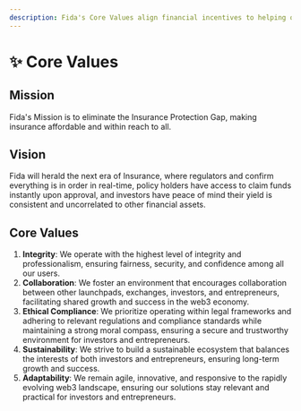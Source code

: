 ```yaml
---
description: Fida's Core Values align financial incentives to helping others.
---
```


# ✨ Core Values

## Mission

Fida's Mission is to eliminate the Insurance Protection Gap, making insurance affordable and within reach to all.

## Vision

Fida will herald the next era of Insurance, where regulators and confirm everything is in order in real-time, policy holders have access to claim funds instantly upon approval, and investors have peace of mind their yield is consistent and uncorrelated to other financial assets.

## Core Values

1. **Integrity**: We operate with the highest level of integrity and professionalism, ensuring fairness, security, and confidence among all our users.
2. **Collaboration**: We foster an environment that encourages collaboration between other launchpads, exchanges, investors, and entrepreneurs, facilitating shared growth and success in the web3 economy.
3. **Ethical Compliance**: We prioritize operating within legal frameworks and adhering to relevant regulations and compliance standards while maintaining a strong moral compass, ensuring a secure and trustworthy environment for investors and entrepreneurs.
4. **Sustainability**: We strive to build a sustainable ecosystem that balances the interests of both investors and entrepreneurs, ensuring long-term growth and success.
5. **Adaptability**: We remain agile, innovative, and responsive to the rapidly evolving web3 landscape, ensuring our solutions stay relevant and practical for investors and entrepreneurs.
